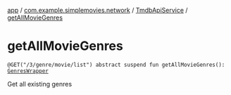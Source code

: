 [app](../../index.md) / [com.example.simplemovies.network](../index.md) / [TmdbApiService](index.md) / [getAllMovieGenres](./get-all-movie-genres.md)

# getAllMovieGenres

`@GET("/3/genre/movie/list") abstract suspend fun getAllMovieGenres(): `[`GenresWrapper`](../../com.example.simplemovies.domain/-genres-wrapper/index.md)

Get all existing genres


